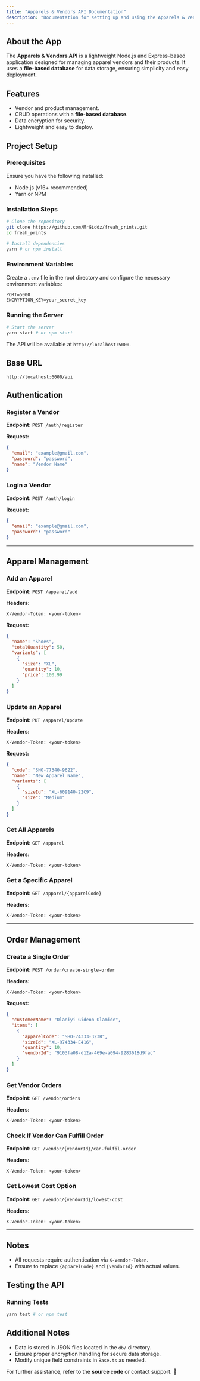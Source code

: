 ```yaml
---
title: "Apparels & Vendors API Documentation"
description: "Documentation for setting up and using the Apparels & Vendors API."
---
```


## About the App
The **Apparels & Vendors API** is a lightweight Node.js and Express-based application designed for managing apparel vendors and their products. It uses a **file-based database** for data storage, ensuring simplicity and easy deployment.

## Features
- Vendor and product management.
- CRUD operations with a **file-based database**.
- Data encryption for security.
- Lightweight and easy to deploy.

## Project Setup
### Prerequisites
Ensure you have the following installed:
- Node.js (v16+ recommended)
- Yarn or NPM

### Installation Steps
```sh
# Clone the repository
git clone https://github.com/MrGiddz/freah_prints.git
cd freah_prints

# Install dependencies
yarn # or npm install
```

### Environment Variables
Create a `.env` file in the root directory and configure the necessary environment variables:
```
PORT=5000
ENCRYPTION_KEY=your_secret_key
```

### Running the Server
```sh
# Start the server
yarn start # or npm start
```
The API will be available at `http://localhost:5000`.


## Base URL
```
http://localhost:6000/api
```

## Authentication

### Register a Vendor
**Endpoint:** `POST /auth/register`

**Request:**
```json
{
  "email": "example@gmail.com",
  "password": "password",
  "name": "Vendor Name"
}
```

### Login a Vendor
**Endpoint:** `POST /auth/login`

**Request:**
```json
{
  "email": "example@gmail.com",
  "password": "password"
}
```

---

## Apparel Management

### Add an Apparel
**Endpoint:** `POST /apparel/add`

**Headers:**
```
X-Vendor-Token: <your-token>
```

**Request:**
```json
{
  "name": "Shoes",
  "totalQuantity": 50,
  "variants": [
    {
      "size": "XL", 
      "quantity": 10,
      "price": 100.99
    }
  ]
}
```

### Update an Apparel
**Endpoint:** `PUT /apparel/update`

**Headers:**
```
X-Vendor-Token: <your-token>
```

**Request:**
```json
{
  "code": "SHO-77340-9622",
  "name": "New Apparel Name",
  "variants": [
    {
      "sizeId": "XL-609140-22C9",
      "size": "Medium"
    }
  ]
}
```

### Get All Apparels
**Endpoint:** `GET /apparel`

**Headers:**
```
X-Vendor-Token: <your-token>
```

### Get a Specific Apparel
**Endpoint:** `GET /apparel/{apparelCode}`

**Headers:**
```
X-Vendor-Token: <your-token>
```

---

## Order Management

### Create a Single Order
**Endpoint:** `POST /order/create-single-order`

**Headers:**
```
X-Vendor-Token: <your-token>
```

**Request:**
```json
{
  "customerName": "Olaniyi Gideon Olamide",
  "items": [
    {
      "apparelCode": "SHO-74333-323B", 
      "sizeId": "XL-974334-E416",
      "quantity": 10,
      "vendorId": "9103fa08-d12a-469e-a094-9283618d9fac"
    }
  ]
}
```

### Get Vendor Orders
**Endpoint:** `GET /vendor/orders`

**Headers:**
```
X-Vendor-Token: <your-token>
```

### Check If Vendor Can Fulfill Order
**Endpoint:** `GET /vendor/{vendorId}/can-fulfil-order`

**Headers:**
```
X-Vendor-Token: <your-token>
```

### Get Lowest Cost Option
**Endpoint:** `GET /vendor/{vendorId}/lowest-cost`

**Headers:**
```
X-Vendor-Token: <your-token>
```

---

## Notes
- All requests require authentication via `X-Vendor-Token`.
- Ensure to replace `{apparelCode}` and `{vendorId}` with actual values.


## Testing the API
### Running Tests
```sh
yarn test # or npm test
```


## Additional Notes
- Data is stored in JSON files located in the `db/` directory.
- Ensure proper encryption handling for secure data storage.
- Modify unique field constraints in `Base.ts` as needed.

For further assistance, refer to the **source code** or contact support. 🚀
